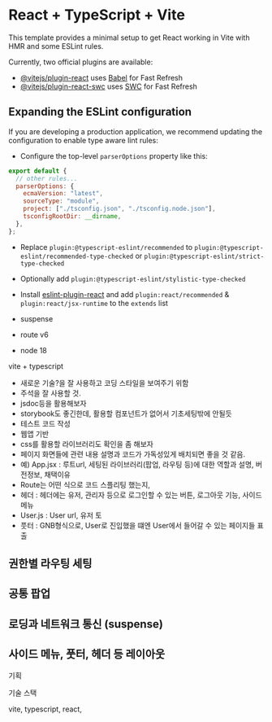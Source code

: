 # React + TypeScript + Vite

This template provides a minimal setup to get React working in Vite with HMR and some ESLint rules.

Currently, two official plugins are available:

- [@vitejs/plugin-react](https://github.com/vitejs/vite-plugin-react/blob/main/packages/plugin-react/README.md) uses [Babel](https://babeljs.io/) for Fast Refresh
- [@vitejs/plugin-react-swc](https://github.com/vitejs/vite-plugin-react-swc) uses [SWC](https://swc.rs/) for Fast Refresh

## Expanding the ESLint configuration

If you are developing a production application, we recommend updating the configuration to enable type aware lint rules:

- Configure the top-level `parserOptions` property like this:

```js
export default {
  // other rules...
  parserOptions: {
    ecmaVersion: "latest",
    sourceType: "module",
    project: ["./tsconfig.json", "./tsconfig.node.json"],
    tsconfigRootDir: __dirname,
  },
};
```

- Replace `plugin:@typescript-eslint/recommended` to `plugin:@typescript-eslint/recommended-type-checked` or `plugin:@typescript-eslint/strict-type-checked`
- Optionally add `plugin:@typescript-eslint/stylistic-type-checked`
- Install [eslint-plugin-react](https://github.com/jsx-eslint/eslint-plugin-react) and add `plugin:react/recommended` & `plugin:react/jsx-runtime` to the `extends` list

- suspense
- route v6
- node 18

vite + typescript

- 새로운 기술?을 잘 사용하고 코딩 스타일을 보여주기 위함
- 주석을 잘 사용할 것.
- jsdoc등을 활용해보자
- storybook도 좋긴한데, 활용할 컴포넌트가 없어서 기초세팅밖에 안될듯
- 테스트 코드 작성
- 웹앱 기반
- css를 활용할 라이브러리도 확인을 좀 해보자
- 페이지 화면들에 관련 내용 설명과 코드가 가독성있게 배치되면 좋을 것 같음.
- 예) App.jsx : 루트url, 세팅된 라이브러리(팝업, 라우팅 등)에 대한 역할과 설명, 버전정보, 채택이유
- Route는 어떤 식으로 코드 스플리팅 했는지,
- 헤더 : 헤더에는 유저, 관리자 등으로 로그인할 수 있는 버튼, 로그아웃 기능, 사이드 메뉴
- User.js : User url, 유저 토
- 풋터 : GNB형식으로, User로 진입했을 떄엔 User에서 들어갈 수 있는 페이지들 표출

## 권한별 라우팅 세팅

## 공통 팝업

## 로딩과 네트워크 통신 (suspense)

## 사이드 메뉴, 풋터, 헤더 등 레이아웃

기획

기술 스택

vite, typescript, react,
